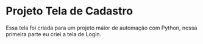 # Projeto Tela de Cadastro
Essa tela foi criada para um projeto maior de automação com Python, nessa primeira parte eu criei a tela de Login.
